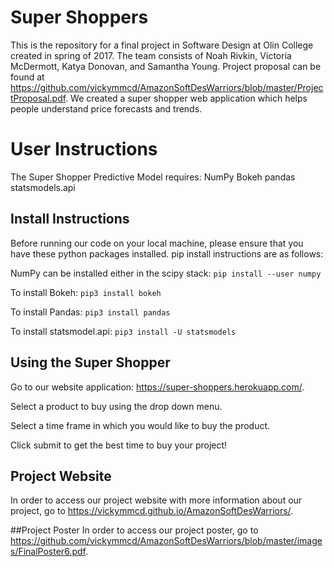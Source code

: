 # Super Shoppers
This is the repository for a final project in Software Design at Olin College created in spring of 2017. The team consists of Noah Rivkin, Victoria McDermott, Katya Donovan, and Samantha Young. Project proposal can be found at https://github.com/vickymmcd/AmazonSoftDesWarriors/blob/master/ProjectProposal.pdf. We created a super shopper web application which helps people understand price forecasts and trends. 

# User Instructions
The Super Shopper Predictive Model requires:
NumPy
Bokeh
pandas
statsmodels.api

## Install Instructions
Before running our code on your local machine, please ensure that you have these python packages installed. 
pip install instructions are as follows:

NumPy can be installed either in the scipy stack: `pip install --user numpy`

To install Bokeh: `pip3 install bokeh`

To install Pandas: `pip3 install pandas`

To install statsmodel.api: `pip3 install -U statsmodels`

## Using the Super Shopper
Go to our website application: https://super-shoppers.herokuapp.com/.

Select a product to buy using the drop down menu.

Select a time frame in which you would like to buy the product.

Click submit to get the best time to buy your project!

## Project Website
In order to access our project website with more information about our project, go to https://vickymmcd.github.io/AmazonSoftDesWarriors/.

##Project Poster
In order to access our project poster, go to https://github.com/vickymmcd/AmazonSoftDesWarriors/blob/master/images/FinalPoster6.pdf.
